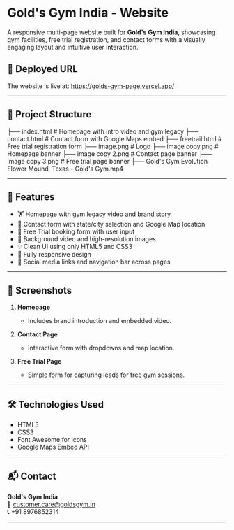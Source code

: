 # Gold's Gym India - Website

A responsive multi-page website built for **Gold's Gym India**, showcasing gym facilities, free trial registration, and contact forms with a visually engaging layout and intuitive user interaction.

## 🚀 Deployed URL
The website is live at: https://golds-gym-page.vercel.app/

---

## 📁 Project Structure

├── index.html # Homepage with intro video and gym legacy
├── contact.html # Contact form with Google Maps embed
├── freetrail.html # Free trial registration form
├── image.png # Logo
├── image copy.png # Homepage banner
├── image copy 2.png # Contact page banner
├── image copy 3.png # Free trial page banner
├── Gold's Gym Evolution Flower Mound, Texas - Gold's Gym.mp4


---

## 🌟 Features

- 🏋️ Homepage with gym legacy video and brand story
- 📍 Contact form with state/city selection and Google Map location
- 📝 Free Trial booking form with user input
- 🎥 Background video and high-resolution images
- 💡 Clean UI using only HTML5 and CSS3
- 📱 Fully responsive design
- 🔗 Social media links and navigation bar across pages

---

## 📸 Screenshots

1. **Homepage**
   - Includes brand introduction and embedded video.

2. **Contact Page**
   - Interactive form with dropdowns and map location.

3. **Free Trial Page**
   - Simple form for capturing leads for free gym sessions.

---

## 🛠️ Technologies Used

- HTML5
- CSS3
- Font Awesome for icons
- Google Maps Embed API

---

## 📬 Contact

**Gold's Gym India**  
📧 customer.care@goldsgym.in  
📞 +91 8976852314  

---

